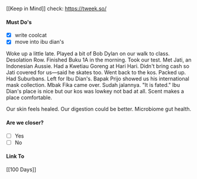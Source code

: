 [[Keep in Mind]]
check: https://tweek.so/
#### Must Do's
- [x] write coolcat
- [x] move into ibu dian's

Woke up a little late. Played a bit of Bob Dylan on our walk to class. Desolation Row. Finished Buku 1A in the morning. Took our test. Met Jati, an Indonesian Aussie. Had a Kwetiau Goreng at Hari Hari. Didn't bring cash so Jati covered for us—said he skates too. Went back to the kos. Packed up. Had Suburbans. Left for Ibu Dian's. Bapak Prijo showed us his international mask collection. Mbak Fika came over. Sudah jalannya. "It is fated." Ibu Dian's place is nice but our kos was lowkey not bad at all. Scent makes a place comfortable.

Our skin feels healed.
Our digestion could be better.
Microbiome gut health. 
#### Are we closer?
- [ ] Yes
- [ ] No
#### Link To
[[100 Days]]